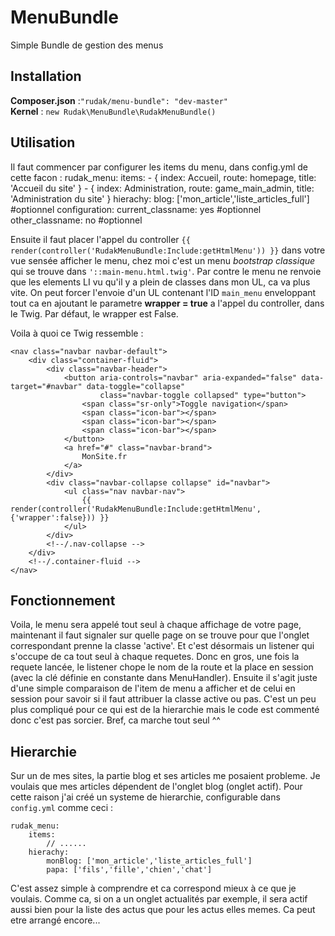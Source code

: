 # MenuBundle
Simple Bundle de gestion des menus


## Installation
**Composer.json** :```"rudak/menu-bundle": "dev-master"```    
**Kernel** : ```new Rudak\MenuBundle\RudakMenuBundle()```

## Utilisation

Il faut commencer par configurer les items du menu, dans config.yml de cette facon :
    rudak_menu:
        items:
            - { index: Accueil, route: homepage, title: 'Accueil du site' }
            - { index: Administration, route: game_main_admin, title: 'Administration du site' }
        hierachy:
            blog: ['mon_article','liste_articles_full'] #optionnel
        configuration:
            current_classname: yes  #optionnel
            other_classname: no     #optionnel
            
Ensuite il faut placer l'appel du controller ```{{ render(controller('RudakMenuBundle:Include:getHtmlMenu')) }}``` dans votre vue sensée afficher le menu, chez moi c'est un menu *bootstrap classique* qui se trouve dans ```'::main-menu.html.twig'```. Par contre le menu ne renvoie que les elements LI vu qu'il y a plein de classes dans mon UL, ca va plus vite. On peut forcer l'envoie d'un UL contenant l'ID ```main_menu``` enveloppant tout ca en ajoutant le parametre **wrapper = true** a l'appel du controller, dans le Twig. Par défaut, le wrapper est False. 

Voila à quoi ce Twig ressemble :
    
    <nav class="navbar navbar-default">
        <div class="container-fluid">
            <div class="navbar-header">
                <button aria-controls="navbar" aria-expanded="false" data-target="#navbar" data-toggle="collapse"
                        class="navbar-toggle collapsed" type="button">
                    <span class="sr-only">Toggle navigation</span>
                    <span class="icon-bar"></span>
                    <span class="icon-bar"></span>
                    <span class="icon-bar"></span>
                </button>
                <a href="#" class="navbar-brand">
                    MonSite.fr
                </a>
            </div>
            <div class="navbar-collapse collapse" id="navbar">
                <ul class="nav navbar-nav">
                    {{ render(controller('RudakMenuBundle:Include:getHtmlMenu',{'wrapper':false})) }}
                </ul>    
            </div>
            <!--/.nav-collapse -->
        </div>
        <!--/.container-fluid -->
    </nav>

## Fonctionnement

Voila, le menu sera appelé tout seul à chaque affichage de votre page, maintenant il faut signaler sur quelle page on se trouve pour que l'onglet correspondant prenne la classe 'active'. Et c'est désormais un listener qui s'occupe de ca tout seul à chaque requetes. Donc en gros, une fois la requete lancée, le listener chope le nom de la route et la place en session (avec la clé définie en constante dans MenuHandler). Ensuite il s'agit juste d'une simple comparaison de l'item de menu a afficher et de celui en session pour savoir si il faut attribuer la classe active ou pas. C'est un peu plus compliqué pour ce qui est de la hierarchie mais le code est commenté donc c'est pas sorcier. Bref, ca marche tout seul ^^ 

## Hierarchie

Sur un de mes sites, la partie blog et ses articles me posaient probleme. Je voulais que mes articles dépendent de l'onglet blog (onglet actif). Pour cette raison j'ai créé un systeme de hierarchie, configurable dans ```config.yml``` comme ceci :

    rudak_menu:
        items:
            // ......
        hierachy:
            monBlog: ['mon_article','liste_articles_full']
            papa: ['fils','fille','chien','chat']

C'est assez simple à comprendre et ca correspond mieux à ce que je voulais. Comme ca, si on a un onglet actualités par exemple, il sera actif aussi bien pour la liste des actus que pour les actus elles memes. Ca peut etre arrangé encore...

    